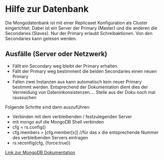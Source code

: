 # Hilfe zur Datenbank

Die Mongodatenbank ist mit einer Replicaset Konfiguration als Cluster eingerichtet. Dabei ist ein Server der Primary (Master) und die anderen die Secondaries (Slaves).
Nur der Primary erlaubt Schreibaktionen. Von den Secondaries kann gelesen werden.


## Ausfälle (Server oder Netzwerk)
- Fällt ein Secondary weg bleibt der Primary erhalten.
- Fällt der Primary weg bestimment die beiden Secondaries einen neuen Primary
- Fallen zwei Instanzen aus kann automatisch kein neuer Primary bestimmt werden. Entsprechend der Dokumentation dient dies der Vermeidung von Dateninkonsistenzen....
Stelle aus der Doku noch mal raussuchen

Folgende Schritte sind dann auszuführen:
- Verbinden mit dem verbleibenden / festzulegenden Server
- mit mongo auf die MongoDB Shell verbinden
- cfg = rs.config()
- cfg.members = [cfg.member[x]] //für das x die entsprechende Nummer des verbleibenden Servers eintragen
- rs.reconfig(cfg, {force:true})

[Link zur MongoDB Dokumentation](https://docs.mongodb.com/manual/tutorial/reconfigure-replica-set-with-unavailable-members/)
